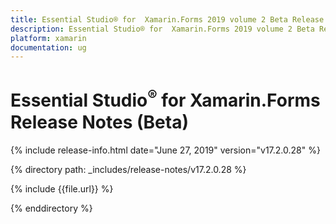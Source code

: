 ```yaml
---
title: Essential Studio® for  Xamarin.Forms 2019 volume 2 Beta Release Notes  
description: Essential Studio® for  Xamarin.Forms 2019 volume 2 Beta Release Notes  
platform: xamarin
documentation: ug
---
```


# Essential Studio<sup>®</sup> for  Xamarin.Forms  Release Notes (Beta) 

{% include release-info.html date="June 27, 2019"  version="v17.2.0.28" %} 


{% directory path: _includes/release-notes/v17.2.0.28 %}

{% include {{file.url}} %}

{% enddirectory %}